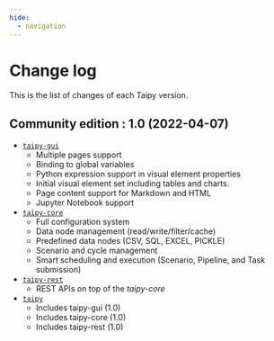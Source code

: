 ```yaml
---
hide:
  - navigation
---
```


# Change log

This is the list of changes of each Taipy version.

## Community edition : 1.0 (2022-04-07)

- [`taipy-gui`](https://pypi.org/project/taipy-gui/1.0.0/)
    - Multiple pages support
    - Binding to global variables
    - Python expression support in visual element properties
    - Initial visual element set including tables and charts.
    - Page content support for Markdown and HTML
    - Jupyter Notebook support
- [`taipy-core`](https://pypi.org/project/taipy-core/1.0.0/)
    - Full configuration system
    - Data node management (read/write/filter/cache)
    - Predefined data nodes (CSV, SQL, EXCEL, PICKLE)
    - Scenario and cycle management
    - Smart scheduling and execution (Scenario, Pipeline, and Task submission)
- [`taipy-rest`](https://pypi.org/project/taipy-rest/1.0.0/)
    - REST APIs on top of the _taipy-core_
- [`taipy`](https://pypi.org/project/taipy/1.0.0/)
    - Includes taipy-gui (1.0)
    - Includes taipy-core (1.0)
    - Includes taipy-rest (1.0)

